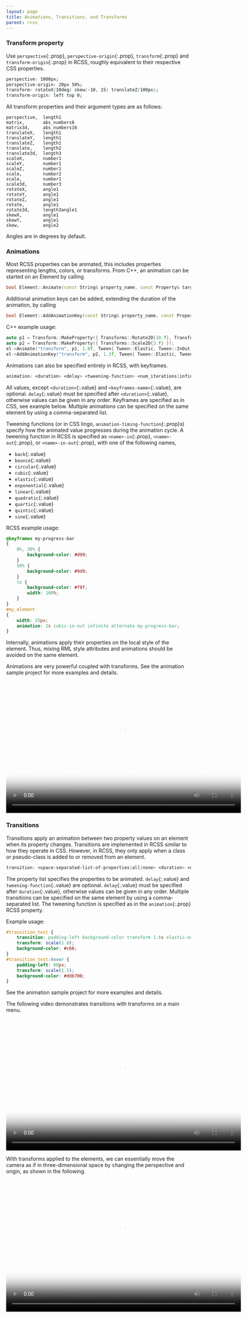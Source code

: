 ```yaml
---
layout: page
title: Animations, Transitions, and Transforms
parent: rcss
---
```


### Transform property

Use `perspective`{:.prop}, `perspective-origin`{:.prop}, `transform`{:.prop} and `transform-origin`{:.prop} in RCSS, roughly equivalent to their respective CSS properties.

```css
perspective: 1000px;
perspective-origin: 20px 50%;
transform: rotateX(10deg) skew(-10, 15) translateZ(100px);
transform-origin: left top 0;
```

All transform properties and their argument types are as follows:
```
perspective,  length1
matrix,       abs_numbers6
matrix3d,     abs_numbers16
translateX,   length1
translateY,   length1
translateZ,   length1
translate,    length2
translate3d,  length3
scaleX,       number1
scaleY,       number1
scaleZ,       number1
scale,        number2
scale,        number1
scale3d,      number3
rotateX,      angle1
rotateY,      angle1
rotateZ,      angle1
rotate,       angle1
rotate3d,     length3angle1
skewX,        angle1
skewY,        angle1
skew,         angle2
```

Angles are in degrees by default.


### Animations


Most RCSS properties can be animated, this includes properties representing lengths, colors, or transforms. From C++, an animation can be started on an Element by calling

```c++
bool Element::Animate(const String& property_name, const Property& target_value, float duration, Tween tween = Tween{}, int num_iterations = 1, bool alternate_direction = true, float delay = 0.0f, const Property* start_value = nullptr);
```

Additional animation keys can be added, extending the duration of the animation, by calling

```c++
bool Element::AddAnimationKey(const String& property_name, const Property& target_value, float duration, Tween tween = Tween{});
```

C++ example usage:

```c++
auto p1 = Transform::MakeProperty({ Transforms::Rotate2D{10.f}, Transforms::TranslateX{100.f} });
auto p2 = Transform::MakeProperty({ Transforms::Scale2D{3.f} });
el->Animate("transform", p1, 1.8f, Tween{ Tween::Elastic, Tween::InOut }, -1, true);
el->AddAnimationKey("transform", p2, 1.3f, Tween{ Tween::Elastic, Tween::InOut });
```


Animations can also be specified entirely in RCSS, with keyframes.
```css
animation: <duration> <delay> <tweening-function> <num_iterations|infinite> <alternate> <paused> <keyframes-name>;
```
All values, except `<duration>`{:.value} and `<keyframes-name>`{:.value}, are optional. `delay`{:.value} must be specified after `<duration>`{:.value}, otherwise values can be given in any order. Keyframes are specified as in CSS, see example below. Multiple animations can be specified on the same element by using a comma-separated list.

Tweening functions (or in CSS lingo, `animation-timing-function`{:.prop}s) specify how the animated value progresses during the animation cycle. A tweening function in RCSS is specified as `<name>-in`{:.prop}, `<name>-out`{:.prop}, or `<name>-in-out`{:.prop}, with one of the following names,

* `back`{:.value}
* `bounce`{:.value}
* `circular`{:.value}
* `cubic`{:.value}
* `elastic`{:.value}
* `exponential`{:.value}
* `linear`{:.value}
* `quadratic`{:.value}
* `quartic`{:.value}
* `quintic`{:.value}
* `sine`{:.value}


RCSS example usage:

```css
@keyframes my-progress-bar
{
	0%, 30% {
		background-color: #d99;
	}
	50% {
		background-color: #9d9;
	}
	to { 
		background-color: #f9f;
		width: 100%;
	}
}
#my_element
{
	width: 25px;
	animation: 2s cubic-in-out infinite alternate my-progress-bar;
}
```

Internally, animations apply their properties on the local style of the element. Thus, mixing RML style attributes and animations should be avoided on the same element.

Animations are very powerful coupled with transforms. See the animation sample project for more examples and details.

<video src="../animations/animation_sample.webm" width="640" height="360" poster="../animations/animation_sample_poster.png" preload="metadata" controls></video>


### Transitions

Transitions apply an animation between two property values on an element when its property changes. Transitions are implemented in RCSS similar to how they operate in CSS. However, in RCSS, they only apply when a class or pseudo-class is added to or removed from an element.

```css
transition: <space-separated-list-of-properties|all|none> <duration> <delay> <tweening-function>;
```
The property list specifies the properties to be animated. `delay`{:.value} and `tweening-function`{:.value} are optional. `delay`{:.value} must be specified after `duration`{:.value}, otherwise values can be given in any order. Multiple transitions can be specified on the same element by using a comma-separated list. The tweening function is specified as in the `animation`{:.prop} RCSS property.


Example usage:

```css
#transition_test {
	transition: padding-left background-color transform 1.6s elastic-out;
	transform: scale(1.0);
	background-color: #c66;
}
#transition_test:hover {
	padding-left: 60px;
	transform: scale(1.5);
	background-color: #ddb700;
} 
```

See the animation sample project for more examples and details. 

The following video demonstrates transitions with transforms on a main menu.

<video src="../animations/game_main_menu.webm" width="640" height="360" poster="../animations/game_main_menu_poster.png" preload="metadata" controls></video>

With transforms applied to the elements, we can essentially move the camera as if in three-dimensional space by changing the perspective and origin, as shown in the following.

<video src="../animations/game_menu_transform.webm" width="640" height="360" poster="../animations/game_menu_transform_poster.png" preload="metadata" controls></video>